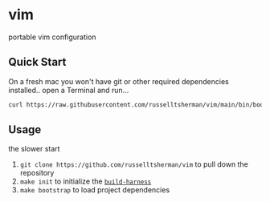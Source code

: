 # vim

portable vim configuration

## Quick Start

On a fresh mac you won't have git or other required dependencies installed..
open a Terminal and run...

```sh
curl https://raw.githubusercontent.com/russelltsherman/vim/main/bin/bootstrap | bash
```

## Usage

the slower start

1. `git clone https://github.com/russelltsherman/vim` to pull down the repository
1. `make init` to initialize the [`build-harness`](https://github.com/russelltsherman/build-harness/)
1. `make bootstrap` to load project dependencies
